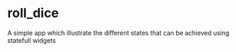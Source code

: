 # roll_dice

A simple app which illustrate the different states that can be achieved using statefull widgets 
